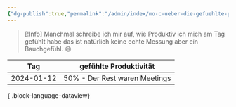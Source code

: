 ```yaml
---
{"dg-publish":true,"permalink":"/admin/index/mo-c-ueber-die-gefuehlte-produktivitaet/","tags":["class/index"],"noteIcon":""}
---
```


> [!Info] Manchmal schreibe ich mir auf, wie Produktiv ich mich am Tag gefühlt habe 
> das ist natürlich keine echte Messung aber ein Bauchgefühl. 😄

| Tag        | gefühlte Produktivität        |
| ---------- | ----------------------------- |
| 2024-01-12 | 50% - Der Rest waren Meetings |

{ .block-language-dataview}
